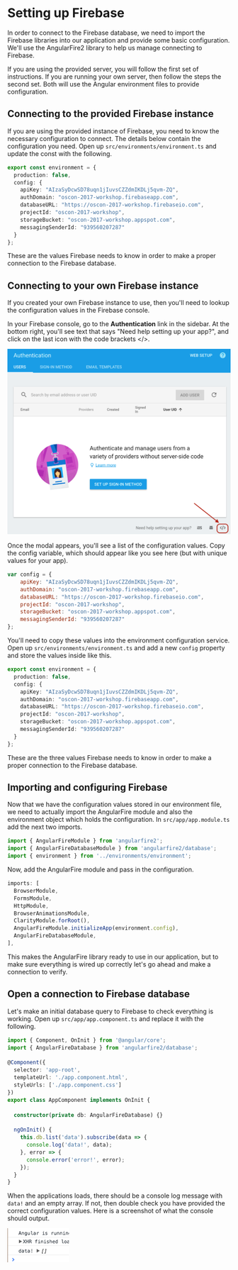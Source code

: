 # Setting up Firebase

In order to connect to the Firebase database, we need to import the Firebase libraries into our application and provide some basic configuration. We'll use the AngularFire2 library to help us manage connecting to Firebase.

If you are using the provided server, you will follow the first set of instructions. If you are running your own server, then follow the steps the second set. Both will use the Angular environment files to provide configuration.

## Connecting to the provided Firebase instance

If you are using the provided instance of Firebase, you need to know the necessary configuration to connect. The details below contain the configuration you need. Open up `src/environments/environment.ts` and update the const with the following.

```typescript
export const environment = {
  production: false,
  config: {
    apiKey: "AIzaSyDcwSD78uqn1jIuvsCZZdmIKDLj5qvm-ZQ",
    authDomain: "oscon-2017-workshop.firebaseapp.com",
    databaseURL: "https://oscon-2017-workshop.firebaseio.com",
    projectId: "oscon-2017-workshop",
    storageBucket: "oscon-2017-workshop.appspot.com",
    messagingSenderId: "939560207287"
  }
};
```

These are the values Firebase needs to know in order to make a proper connection to the Firebase database.

## Connecting to your own Firebase instance

If you created your own Firebase instance to use, then you'll need to lookup the configuration values in the Firebase console.

In your Firebase console, go to the **Authentication** link in the sidebar. At the bottom right, you'll see text that says "Need help setting up your app?", and click on the last icon with the code brackets </>.

![Firebase Configuration location](setting-up-firebase-config.png)

Once the modal appears, you'll see a list of the configuration values. Copy the config variable, which should appear like you see here (but with unique values for your app).

```javascript
var config = {
    apiKey: "AIzaSyDcwSD78uqn1jIuvsCZZdmIKDLj5qvm-ZQ",
    authDomain: "oscon-2017-workshop.firebaseapp.com",
    databaseURL: "https://oscon-2017-workshop.firebaseio.com",
    projectId: "oscon-2017-workshop",
    storageBucket: "oscon-2017-workshop.appspot.com",
    messagingSenderId: "939560207287"
};
```

You'll need to copy these values into the environment configuration service. Open up `src/environments/environment.ts` and add a new `config` property and store the values inside like this.

```typescript
export const environment = {
  production: false,
  config: {
    apiKey: "AIzaSyDcwSD78uqn1jIuvsCZZdmIKDLj5qvm-ZQ",
    authDomain: "oscon-2017-workshop.firebaseapp.com",
    databaseURL: "https://oscon-2017-workshop.firebaseio.com",
    projectId: "oscon-2017-workshop",
    storageBucket: "oscon-2017-workshop.appspot.com",
    messagingSenderId: "939560207287"
  }
};
```

These are the three values Firebase needs to know in order to make a proper connection to the Firebase database.

## Importing and configuring Firebase

Now that we have the configuration values stored in our environment file, we need to actually import the AngularFire module and also the environment object which holds the configuration. In `src/app/app.module.ts` add the next two imports.

```typescript
import { AngularFireModule } from 'angularfire2';
import { AngularFireDatabaseModule } from 'angularfire2/database';
import { environment } from '../environments/environment';
```

Now, add the AngularFire module and pass in the configuration.

```typescript
imports: [
  BrowserModule,
  FormsModule,
  HttpModule,
  BrowserAnimationsModule,
  ClarityModule.forRoot(),
  AngularFireModule.initializeApp(environment.config),
  AngularFireDatabaseModule,
],
```

This makes the AngularFire library ready to use in our application, but to make sure everything is wired up correctly let's go ahead and make a connection to verify.

## Open a connection to Firebase database

Let's make an initial database query to Firebase to check everything is working. Open up `src/app/app.component.ts` and replace it with the following.

```typescript
import { Component, OnInit } from '@angular/core';
import { AngularFireDatabase } from 'angularfire2/database';

@Component({
  selector: 'app-root',
  templateUrl: './app.component.html',
  styleUrls: ['./app.component.css']
})
export class AppComponent implements OnInit {

  constructor(private db: AngularFireDatabase) {}

  ngOnInit() {
    this.db.list('data').subscribe(data => {
      console.log('data!', data);
    }, error => {
      console.error('error!', error);
    });
  }
}

```

When the applications loads, there should be a console log message with `data!` and an empty array. If not, then double check you have provided the correct configuration values. Here is a screenshot of what the console should output.

![Console log example](setting-up-firebase-console.png)
